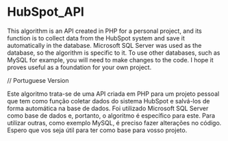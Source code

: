 # HubSpot_API

This algorithm is an API created in PHP for a personal project, and its function is to collect data from the HubSpot system and save it automatically in the database. 
Microsoft SQL Server was used as the database, so the algorithm is specific to it. To use other databases, such as MySQL for example, you will need to make changes to the code. 
I hope it proves useful as a foundation for your own project.

// Portuguese Version

Este algoritmo trata-se de uma API criada em PHP para um projeto pessoal que tem como função coletar dados do sistema HubSpot e salvá-los de forma automática na base de dados.
Foi utilizado Microsoft SQL Server como base de dados e, portanto, o algoritmo é específico para este. Para utilizar outras, como exemplo MySQL, é preciso fazer alterações no código.
Espero que vos seja útil para ter como base para vosso projeto.
